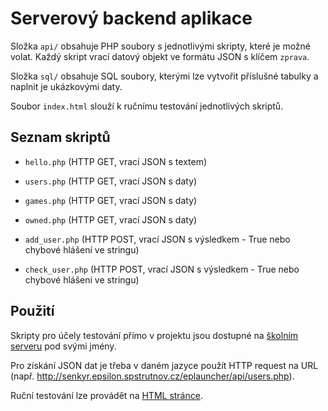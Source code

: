 # Serverový backend aplikace

Složka `api/` obsahuje PHP soubory s jednotlivými skripty, které je možné volat. Každý skript vrací datový objekt ve formátu JSON s klíčem `zprava`.

Složka `sql/` obsahuje SQL soubory, kterými lze vytvořit příslušné tabulky a naplnit je ukázkovými daty.

Soubor `index.html` slouží k ručnímu testování jednotlivých skriptů.

## Seznam skriptů

* `hello.php` (HTTP GET, vrací JSON s textem)

* `users.php` (HTTP GET, vrací JSON s daty)
* `games.php` (HTTP GET, vrací JSON s daty)
* `owned.php` (HTTP GET, vrací JSON s daty)

* `add_user.php` (HTTP POST, vrací JSON s výsledkem - True nebo chybové hlášení ve stringu)
* `check_user.php` (HTTP POST, vrací JSON s výsledkem - True nebo chybové hlášení ve stringu)

## Použití

Skripty  pro účely testování přímo v projektu jsou dostupné na [školním serveru](http://senkyr.epsilon.spstrutnov.cz/eplauncher/api/) pod svými jmény.

Pro získání JSON dat je třeba v daném jazyce použít HTTP request na URL (např. http://senkyr.epsilon.spstrutnov.cz/eplauncher/api/users.php).

Ruční testování lze provádět na [HTML stránce](http://senkyr.epsilon.spstrutnov.cz/eplauncher/).
